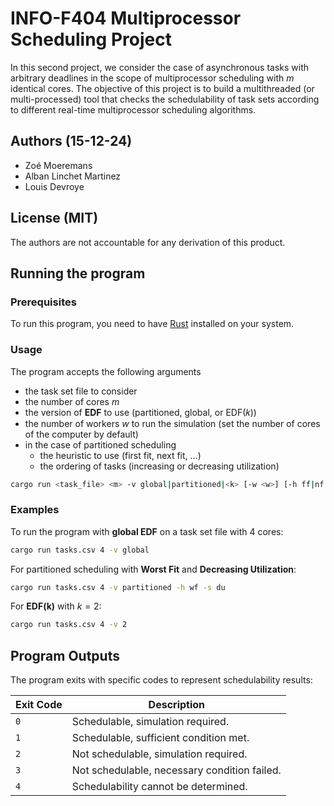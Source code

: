 # INFO-F404 Multiprocessor Scheduling Project

In this second project, we consider the case of asynchronous tasks with arbitrary deadlines in the scope of multiprocessor scheduling with *m* identical cores. The objective of this project is to build a multithreaded (or multi-processed) tool that checks the schedulability of task sets according to different real-time multiprocessor scheduling algorithms.
## Authors (15-12-24)
* Zoé Moeremans
* Alban Linchet Martinez
* Louis Devroye
  
## License (MIT)
The authors are not accountable for any derivation of this product.

## Running the program

### Prerequisites
To run this program, you need to have [Rust](https://www.rust-lang.org/tools/install) installed on your system.

### Usage

The program accepts the following arguments
* the task set file to consider
* the number of cores *m*
* the version of **EDF** to use (partitioned, global, or EDF(𝑘))
* the number of workers *w* to run the simulation (set the number of cores of the computer by default)
* in the case of partitioned scheduling
  - the heuristic to use (first fit, next fit, …)
  - the ordering of tasks (increasing or decreasing utilization)

```bash
cargo run <task_file> <m> -v global|partitioned|<k> [-w <w>] [-h ff|nf|bf|wf] [-s iu|du]
```

### Examples

To run the program with **global EDF** on a task set file with 4 cores:

```bash
cargo run tasks.csv 4 -v global
```

For partitioned scheduling with **Worst Fit** and **Decreasing Utilization**:

```bash
cargo run tasks.csv 4 -v partitioned -h wf -s du
```

For **EDF(k)** with $k=2$:

```bash
cargo run tasks.csv 4 -v 2
```

## Program Outputs

The program exits with specific codes to represent schedulability results:

| Exit Code | Description                                    |
|-----------|------------------------------------------------|
| `0`       | Schedulable, simulation required.              |
| `1`       | Schedulable, sufficient condition met.         |
| `2`       | Not schedulable, simulation required.          |
| `3`       | Not schedulable, necessary condition failed.   |
| `4`       | Schedulability cannot be determined.           |
